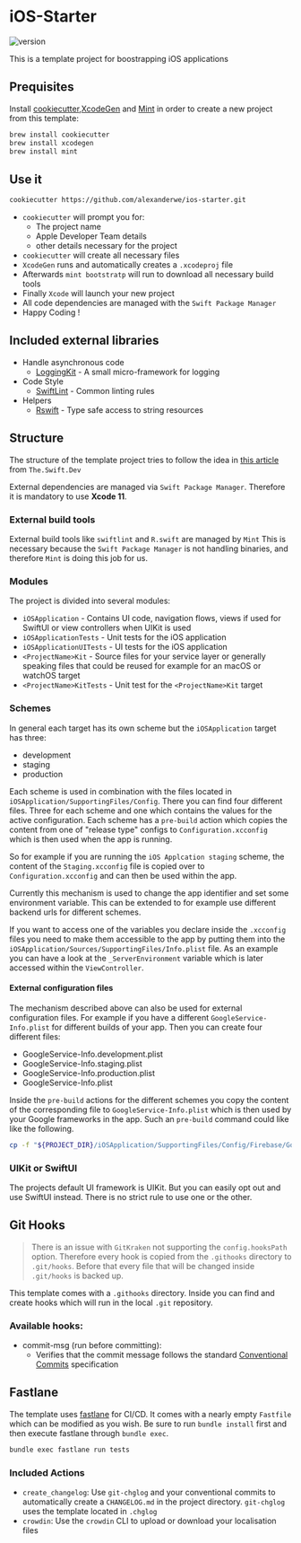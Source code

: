 # iOS-Starter

![version](https://img.shields.io/badge/version-v0.5.0-green)

This is a template project for boostrapping iOS applications

## Prequisites

Install [cookiecutter](https://cookiecutter.readthedocs.io/en/latest/index.html),[XcodeGen](https://github.com/yonaskolb/XcodeGen) and [Mint](https://github.com/yonaskolb/Mint) in order to create a new project from this template:

```sh
brew install cookiecutter
brew install xcodegen
brew install mint
```

## Use it


```sh
cookiecutter https://github.com/alexanderwe/ios-starter.git
````

- `cookiecutter` will prompt you for:
  - The project name
  - Apple Developer Team details
  - other details necessary for the project
- `cookiecutter` will create all necessary files
- `XcodeGen` runs and automatically creates a `.xcodeproj` file
- Afterwards `mint bootstratp` will run to download all necessary build tools
- Finally `Xcode` will launch your new project
- All code dependencies are managed with the `Swift Package Manager`
- Happy Coding ! 

## Included external libraries

- Handle asynchronous code
  - [LoggingKit](https://github.com/alexanderwe/LoggingKit) - A small micro-framework for logging
- Code Style
  - [SwiftLint](https://www.github.com/realm/SwiftLint) - Common linting rules
- Helpers
  - [Rswift](https://github.com/mac-cain13/R.swift) - Type safe access to string resources

## Structure

The structure of the template project tries to follow the idea in [this article](https://theswiftdev.com/2016/07/06/conventions-for-xcode/) from `The.Swift.Dev`

External dependencies are managed via `Swift Package Manager`. Therefore it is mandatory to use **Xcode 11**.

### External build tools

External build tools like `swiftlint` and `R.swift` are managed by `Mint` This is necessary because the `Swift Package Manager` is not handling binaries, and therefore `Mint` is doing this job for us.

### Modules

The project is divided into several modules:

* `iOSApplication` - Contains UI code, navigation flows, views if used for SwiftUI or view controllers when UIKit is used
* `iOSApplicationTests` - Unit tests for the iOS application
* `iOSApplicationUITests` - UI tests for the iOS application
* `<ProjectName>Kit` - Source files for your service layer or generally speaking files that could be reused for example for an macOS or watchOS target
* `<ProjectName>KitTests` - Unit test for the `<ProjectName>Kit` target

### Schemes 

In general each target has its own scheme but the `iOSApplication` target has three:

* development
* staging
* production

Each scheme is used in combination with the files located in `iOSApplication/SupportingFiles/Config`. There you can find four different files. Three for each scheme and one which contains the values for the active configuration. Each scheme has a `pre-build` action which copies the content from one of "release type" configs to `Configuration.xcconfig` which is then used when the app is running. 

So for example if you are running the `iOS Applcation staging` scheme, the content of the `Staging.xcconfig` file is copied over to `Configuration.xcconfig` and can then be used within the app. 

Currently this mechanism is used to change the app identifier and set some environment variable. This can be extended to for example use different backend urls for different schemes. 

If you want to access one of the variables you declare inside the `.xcconfig` files you need to make them accessible to the app by putting them into the `iOSApplication/Sources/SupportingFiles/Info.plist` file. As an example you can have a look at the `_ServerEnvironment` variable which is later accessed within the `ViewController`.


#### External configuration files

The mechanism described above can also be used for external configuration files. For example if you have a different `GoogleService-Info.plist` for different builds of your app. Then you can create four different files: 

* GoogleService-Info.development.plist
* GoogleService-Info.staging.plist
* GoogleService-Info.production.plist
* GoogleService-Info.plist

Inside the `pre-build` actions for the different schemes you copy the content of the corresponding file to `GoogleService-Info.plist` which is then used by your Google frameworks in the app. Such an `pre-build` command could like like the following. 

```sh
cp -f "${PROJECT_DIR}/iOSApplication/SupportingFiles/Config/Firebase/GoogleService-Info.development.plist" "${PROJECT_DIR}/iOSApplication/SupportingFiles/Config/Firebase/GoogleService-Info.plist" 
```

### UIKit or SwiftUI

The projects default UI framework is UIKit. But you can easily opt out and use SwiftUI instead. There is no strict rule to use one or the other. 

## Git Hooks

> There is an issue with `GitKraken` not supporting the `config.hooksPath` option. Therefore every hook is copied from the `.githooks` directory to `.git/hooks`. Before that every file that will be changed inside `.git/hooks` is backed up.

This template comes with a `.githooks` directory. Inside you can find and create hooks which will run in the local `.git` repository.

### Available hooks:

- commit-msg (run before committing):
  - Verifies that the commit message follows the standard [Conventional Commits](https://www.conventionalcommits.org) specification

## Fastlane

The template uses [fastlane](https://fastlane.tools) for CI/CD. It comes with a nearly empty `Fastfile` which can be modified as you wish. 
Be sure to run `bundle install` first and then execute fastlane through `bundle exec`.

```sh
bundle exec fastlane run tests
```

### Included Actions

* `create_changelog`: Use `git-chglog` and your conventional commits to automatically create a `CHANGELOG.md` in the project directory. `git-chglog` uses the template located in `.chglog`
* `crowdin`: Use the `crowdin` CLI to upload or download your localisation files